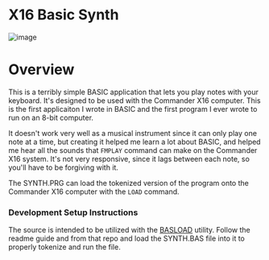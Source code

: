 # X16 Basic Synth
![image](https://github.com/aalexander05/x16-basic-synth/assets/29714952/ea8b3065-8d16-42ac-90ed-5da1e0a97f5d)


# Overview
This is a terribly simple BASIC application that lets you play notes with your keyboard. It's designed to be used with the Commander X16 computer.
This is the first applicaiton I wrote in BASIC and the first program I ever wrote to run on an 8-bit computer. 

It doesn't work very well as a musical instrument since it can only play one note at a time, but creating it helped me learn a lot about BASIC, and helped me hear all the sounds that `FMPLAY` command can make on the Commander X16 system.
It's not very responsive, since it lags between each note, so you'll have to be forgiving with it.

The SYNTH.PRG can load the tokenized version of the program onto the Commander X16 computer with the `LOAD` command. 

### Development Setup Instructions

The source is intended to be utilized with the [BASLOAD](https://github.com/stefan-b-jakobsson/basload) utility. Follow the readme guide and from that repo and load the SYNTH.BAS file into it to properly tokenize and run the file.
